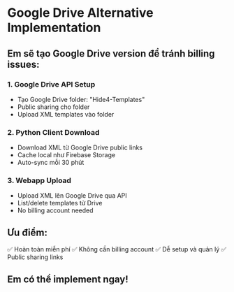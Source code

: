 # Google Drive Alternative Implementation

## Em sẽ tạo Google Drive version để tránh billing issues:

### 1. Google Drive API Setup
- Tạo Google Drive folder: "Hide4-Templates"
- Public sharing cho folder
- Upload XML templates vào folder

### 2. Python Client Download
- Download XML từ Google Drive public links
- Cache local như Firebase Storage
- Auto-sync mỗi 30 phút

### 3. Webapp Upload
- Upload XML lên Google Drive qua API
- List/delete templates từ Drive
- No billing account needed

## Ưu điểm:
✅ Hoàn toàn miễn phí
✅ Không cần billing account
✅ Dễ setup và quản lý
✅ Public sharing links

## Em có thể implement ngay!
